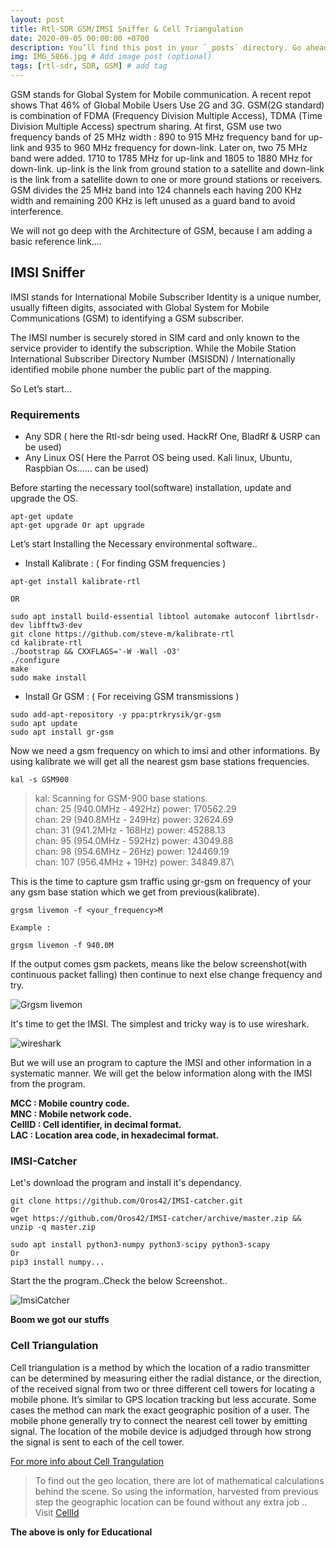 ```yaml
---
layout: post
title: Rtl-SDR GSM/IMSI Sniffer & Cell Triangulation
date: 2020-09-05 00:00:00 +0700
description: You’ll find this post in your `_posts` directory. Go ahead and edit it and re-build the site to see your changes. # Add post description (optional)
img: IMG_5866.jpg # Add image post (optional)
tags: [rtl-sdr, SDR, GSM] # add tag
---
```


GSM stands for Global System for Mobile communication. A recent repot shows That 46% of Global Mobile Users Use 2G and 3G. 
GSM(2G standard) is combination of FDMA (Frequency Division Multiple Access), TDMA (Time Division Multiple Access) spectrum sharing. At first, GSM use two frequency bands of 25 MHz width : 890 to 915 MHz frequency band for up-link and 935 to 960 MHz frequency for down-link. Later on, two 75 MHz band were added. 1710 to 1785 MHz for up-link and 1805 to 1880 MHz for down-link. up-link is the link from ground station to a satellite and down-link is the link from a satellite down to one or more ground stations or receivers. GSM divides the 25 MHz band into 124 channels each having 200 KHz width and remaining 200 KHz is left unused as a guard band to avoid interference.

We will not go deep with the Architecture of GSM, because I am adding a basic reference link....

## IMSI Sniffer

IMSI stands for International Mobile Subscriber Identity is a unique number, usually fifteen digits, associated with Global System for Mobile Communications (GSM) to identifying a GSM subscriber.

The IMSI number is securely stored in SIM card and only known to the service provider to identify the subscription. While the  Mobile Station International Subscriber Directory Number (MSISDN) / Internationally identified mobile phone number the public part of the mapping.

So Let’s start...

### Requirements 
* Any SDR  ( here the Rtl-sdr being used. HackRf One, BladRf & USRP can be used)
* Any Linux OS( Here the Parrot OS being used. Kali linux, Ubuntu, Raspbian Os...... can be used)

Before starting the necessary tool(software) installation, update and upgrade the OS.

```
apt-get update
apt-get upgrade Or apt upgrade

```

Let’s start Installing the Necessary environmental software..

* Install Kalibrate : ( For finding GSM frequencies )

```
apt-get install kalibrate-rtl

OR

sudo apt install build-essential libtool automake autoconf librtlsdr-dev libfftw3-dev
git clone https://github.com/steve-m/kalibrate-rtl
cd kalibrate-rtl
./bootstrap && CXXFLAGS='-W -Wall -O3'
./configure
make
sudo make install

```

* Install Gr GSM : ( For receiving GSM transmissions )

```
sudo add-apt-repository -y ppa:ptrkrysik/gr-gsm
sudo apt update
sudo apt install gr-gsm

```

Now we need a gsm frequency on which to imsi and other informations. By using kalibrate we will get all the nearest gsm base stations frequencies.

```
kal -s GSM900

```

>kal: Scanning for GSM-900 base stations.\
        chan: 25 (940.0MHz - 492Hz)	power: 170562.29\
	chan: 29 (940.8MHz - 249Hz)	power: 32624.69\
	chan: 31 (941.2MHz - 168Hz)	power: 45288.13\
	chan: 95 (954.0MHz - 592Hz)	power: 43049.88\
	chan: 98 (954.6MHz -  26Hz)	power: 124469.19\
	chan: 107 (956.4MHz +  19Hz)	power: 34849.87\

This is the time to capture gsm traffic using gr-gsm on frequency of your any gsm base station which we get from previous(kalibrate).

```
grgsm livemon -f <your_frequency>M

Example :

grgsm livemon -f 940.0M

```

If the output comes gsm packets, means like the below screenshot(with continuous packet falling) then continue to next else change frequency and try.

![Grgsm livemon]({{site.baseurl}}/assets/img/grgzsm-livemon.png)

It's time to get the IMSI. The simplest and tricky way is to use wireshark.

![wireshark]({{site.baseurl}}/assets/img/wireshark_traffic-gsm.png)

But we will use an program to capture the IMSI and other information in a systematic manner. We will get the below information along with the IMSI from the program.

**MCC : Mobile country code.**\
**MNC : Mobile network code.**\
**CellID : Cell identifier, in decimal format.**\
**LAC : Location area code, in hexadecimal format.**

### IMSI-Catcher

Let's download the program and install it's dependancy.

```
git clone https://github.com/Oros42/IMSI-catcher.git
Or
wget https://github.com/Oros42/IMSI-catcher/archive/master.zip && unzip -q master.zip

sudo apt install python3-numpy python3-scipy python3-scapy
Or
pip3 install numpy...

```
Start the the program..Check the below Screenshot..

![ImsiCatcher]({{site.baseurl}}/assets/img/%20IMSI-%20sniff.png)

**Boom we got our stuffs**

### Cell Triangulation

Cell triangulation is a method by which the location of a radio transmitter can be determined by measuring either the radial distance, or the direction, of the received signal from two or three different cell towers for locating a mobile phone. It’s similar to GPS location tracking but less accurate. Some cases the method can mark the exact geographic position of a user. The mobile phone generally try to connect the nearest cell tower by emitting signal. The location of the  mobile device is adjudged through how strong the signal is sent to each of the cell tower.

[For more info about Cell Trangulation](https://4n6.com/cell-phone-triangulation/)

> To find out the geo location, there are lot of mathematical calculations behind the scene. So using the information, harvested from previous step the geographic location can be found without any extra job .. Visit [CellId](https://opencellid.org/#zoom=16&lat=37.77888&lon=-122.41943)



**The above is only for Educational**




